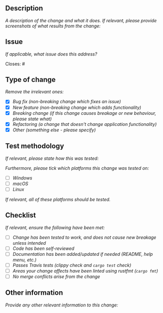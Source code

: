 ## Description

_A description of the change and what it does. If relevant, please provide screenshots of what results from the change:_

## Issue

_If applicable, what issue does this address?_

Closes: #

## Type of change

_Remove the irrelevant ones:_

- [x] _Bug fix (non-breaking change which fixes an issue)_
- [x] _New feature (non-breaking change which adds functionality)_
- [x] _Breaking change (if this change causes breakage or new behaviour, please state what)_
- [x] _Refactoring (a change that doesn't change application functionality)_
- [x] _Other (something else - please specify)_

## Test methodology

_If relevant, please state how this was tested:_

_Furthermore, please tick which platforms this change was tested on:_

- [ ] _Windows_
- [ ] _macOS_
- [ ] _Linux_

_If relevant, all of these platforms should be tested._

## Checklist

_If relevant, ensure the following have been met:_

- [ ] _Change has been tested to work, and does not cause new breakage unless intended_
- [ ] _Code has been self-reviewed_
- [ ] _Documentation has been added/updated if needed (README, help menu, etc.)_
- [ ] _Passes Travis tests (clippy check and `cargo test` check)_
- [ ] _Areas your change affects have been linted using rustfmt (`cargo fmt`)_
- [ ] _No merge conflicts arise from the change_

## Other information

_Provide any other relevant information to this change:_
